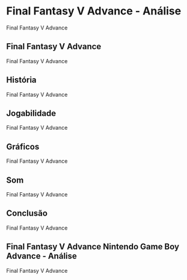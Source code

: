 ---
---

# Final Fantasy V Advance - Análise

Final Fantasy V Advance

## Final Fantasy V Advance

Final Fantasy V Advance

## História

Final Fantasy V Advance

## Jogabilidade

Final Fantasy V Advance

## Gráficos

Final Fantasy V Advance

## Som

Final Fantasy V Advance

## Conclusão

Final Fantasy V Advance

## Final Fantasy V Advance Nintendo Game Boy Advance - Análise

Final Fantasy V Advance
